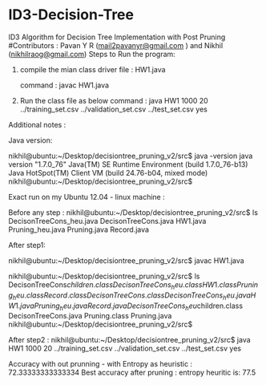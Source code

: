 # ID3-Decision-Tree
ID3 Algorithm for Decision Tree Implementation with Post Pruning
#Contributors : Pavan Y R (mail2pavanyr@gmail.com ) and Nikhil (nikhilraog@gmail.com)
Steps to Run the program:
1. compile the mian class driver file : HW1.java
    
	command : javac HW1.java
	
2. Run the class file as below
	 command : java HW1 1000 20 ../training_set.csv ../validation_set.csv ../test_set.csv yes

Additional notes :

Java version:

nikhil@ubuntu:~/Desktop/decisiontree_pruning_v2/src$ java -version
java version "1.7.0_76"
Java(TM) SE Runtime Environment (build 1.7.0_76-b13)
Java HotSpot(TM) Client VM (build 24.76-b04, mixed mode)
nikhil@ubuntu:~/Desktop/decisiontree_pruning_v2/src$ 


Exact run on my Ubuntu 12.04 - linux machine :

Before any step :
nikhil@ubuntu:~/Desktop/decisiontree_pruning_v2/src$ ls
DecisonTreeCons_heu.java  DecisonTreeCons.java  HW1.java  Pruning_heu.java  Pruning.java  Record.java

After step1:

nikhil@ubuntu:~/Desktop/decisiontree_pruning_v2/src$ javac HW1.java 

nikhil@ubuntu:~/Desktop/decisiontree_pruning_v2/src$ ls
DecisonTreeCons$children.class      DecisonTreeCons_heu.class  HW1.class      Pruning_heu.class  Record.class
DecisonTreeCons.class               DecisonTreeCons_heu.java   HW1.java       Pruning_heu.java   Record.java
DecisonTreeCons_heu$children.class  DecisonTreeCons.java       Pruning.class  Pruning.java
nikhil@ubuntu:~/Desktop/decisiontree_pruning_v2/src$ 

After step2 :
nikhil@ubuntu:~/Desktop/decisiontree_pruning_v2/src$ java HW1 1000 20 ../training_set.csv ../validation_set.csv ../test_set.csv yes


 Accuracy with out prunning - with Entropy as heuristic : 72.33333333333334
  Best accuracy after pruning : entropy heuritic is: 77.5


